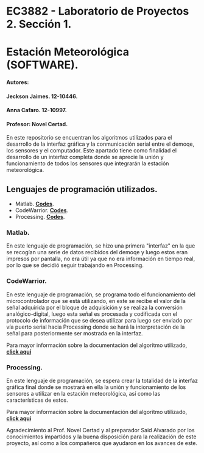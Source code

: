 # EC3882 - Laboratorio de Proyectos 2. Sección 1.
# Estación Meteorológica (SOFTWARE).

#### Autores: 
#### Jeckson Jaimes. 12-10446.
#### Anna Cafaro. 12-10997.
#### Profesor: Novel Certad.

En este repositorio se encuentran los algoritmos utilizados para el desarrollo de la interfaz gráfica y la conmunicación serial entre el demoqe, los sensores y el computador. Este apartado tiene como finalidad el desarrollo de un interfaz completa donde se aprecie la unión y funcionamiento de todos los sensores que integrarán la estación meteorológica.

## Lenguajes de programación utilizados.

* Matlab. [**Codes**](https://github.com/japroyectos-2/software/tree/master/Matlab).
* CodeWarrior. [**Codes**]().
* Processing. [**Codes**](https://github.com/japroyectos-2/software/tree/master/Processing/Interfaz).

### Matlab.

En este lenguaje de programación, se hizo una primera "interfaz" en la que se recogían una serie de datos recibidos del demoqe y luego estos eran impresos por pantalla, no era útil ya que no era información en tiempo real, por lo que se decidió seguir trabajando en Processing.

### CodeWarrior.

En este lenguaje de programación, se programa todo el funcionamiento del microcontrolador que se está utilizando, en este se recibe el valor de la señal adquirida por el bloque de adquisición y se realiza la conversión analógico-digital, luego esta señal es procesada y codificada con el protocolo de información que se desea utilizar para luego ser enviado por vía puerto serial hacia Processing donde se hará la interpretación de la señal para posteriormente ser mostrada en la interfaz.

Para mayor información sobre la documentación del algoritmo utilizado, [**click aquí**]()

### Processing.

En este lenguaje de programación, se espera crear la totalidad de la interfaz gráfica final donde se mostrará en ella la unión y funcionamiento de los sensores a utilizar en la estación meteorológica, así como las características de estos.

Para mayor información sobre la documentación del algoritmo utilizado, [**click aquí**](https://github.com/japroyectos-2/software/wiki/Processing#br%C3%BAjula)

Agradecimiento al Prof. Novel Certad y al preparador Said Alvarado por los conocimientos impartidos y la buena disposición para la realización de este proyecto, así como a los compañeros que ayudaron en los avances de este.
